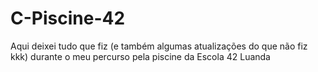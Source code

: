 # C-Piscine-42
Aqui deixei tudo que fiz (e também algumas atualizações do que não fiz kkk)  durante o meu percurso pela piscine da Escola 42 Luanda
